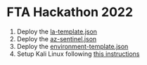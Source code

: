 # FTA Hackathon 2022

1. Deploy the [la-template.json](la-template.json)
2. Deploy the [az-sentinel.json](az-sentinel.json)
3. Deploy the [environment-template.json](environment-template.json)
4. Setup Kali Linux following [this instructions](kali.md)
